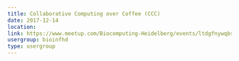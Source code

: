 ```yaml
---
title: Collaborative Computing over Coffee (CCC)
date: 2017-12-14
location: 
link: https://www.meetup.com/Biocomputing-Heidelberg/events/ltdgfnywqbsb/
usergroup: bioinfhd
type: usergroup
---
```

